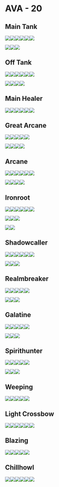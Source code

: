 # AVA - 20

## Main Tank

![](../../img/ava/T8_MAIN_HAMMER@4)![](../../img/ava/T8_OFF_JESTERCANE_HELL@4)![](../../img/ava/T8_HEAD_PLATE_SET1@4)![](../../img/ava/T8_ARMOR_PLATE_AVALON@4)![](../../img/ava/T8_SHOES_LEATHER_SET2@4)![](../../img/ava/T8_CAPEITEM_FW_BRIDGEWATCH@4)

![](../../img/ava/T8_MAIN_MACE_HELL@4)![](../../img/ava/T8_OFF_SHIELD_AVALON@4)![](../../img/ava/T8_HEAD_PLATE_SET3@4)

## Off Tank

![](../../img/ava/T8_MAIN_MACE_HELL@4)![](../../img/ava/T8_OFF_SHIELD_AVALON@4)![](../../img/ava/T8_HEAD_PLATE_SET1@4)![](../../img/ava/T8_ARMOR_PLATE_SET3@4)![](../../img/ava/T8_SHOES_LEATHER_ROYAL@4)![](../../img/ava/T8_CAPEITEM_FW_CAERLEON@4)

![](../../img/ava/T8_2H_COMBATSTAFF_MORGANA@4)![](../../img/ava/T8_HEAD_PLATE_SET3@4)![](../../img/ava/T8_HEAD_PLATE_SET2@4)![](../../img/ava/T8_HEAD_LEATHER_SET3@4)

## Main Healer

![](../../img/ava/T8_MAIN_HOLYSTAFF_AVALON@4)![](../../img/ava/T8_OFF_CENSER_AVALON@4)![](../../img/ava/T8_HEAD_PLATE_UNDEAD@4)![](../../img/ava/T8_ARMOR_CLOTH_ROYAL@4)![](../../img/ava/T8_SHOES_LEATHER_AVALON@4)![](../../img/ava/T8_CAPEITEM_FW_LYMHURST@4)

## Great Arcane

![](../../img/ava/T8_2H_ARCANESTAFF@4)![](../../img/ava/T8_HEAD_LEATHER_SET3@4)![](../../img/ava/T8_ARMOR_LEATHER_ROYAL@4)![](../../img/ava/T8_SHOES_LEATHER_AVALON@4)![](../../img/ava/T8_CAPEITEM_FW_FORTSTERLING@4)

![](../../img/ava/T8_2H_ENIGMATICSTAFF@4)![](../../img/ava/T8_2H_ARCANESTAFF_HELL@4)![](../../img/ava/T8_HEAD_PLATE_SET3@4)![](../../img/ava/T8_ARMOR_PLATE_KEEPER@4)

## Arcane

![](../../img/ava/T8_MAIN_ARCANESTAFF@4)![](../../img/ava/T8_OFF_JESTERCANE_HELL@4)![](../../img/ava/T8_HEAD_LEATHER_SET3@4)![](../../img/ava/T8_ARMOR_PLATE_SET3@4)![](../../img/ava/T8_SHOES_LEATHER_SET2@4)![](../../img/ava/T8_CAPEITEM_FW_FORTSTERLING@4)

![](../../img/ava/T8_2H_ENIGMATICSTAFF@4)![](../../img/ava/T8_2H_ARCANESTAFF_HELL@4)![](../../img/ava/T8_2H_COMBATSTAFF_MORGANA@4)![](../../img/ava/T8_HEAD_PLATE_SET3@4)

## Ironroot

![](../../img/ava/T8_MAIN_NATURESTAFF_AVALON@4)![](../../img/ava/T8_OFF_HORN_KEEPER@4)![](../../img/ava/T8_HEAD_LEATHER_SET3@4)![](../../img/ava/T8_ARMOR_LEATHER_ROYAL@4)![](../../img/ava/T8_SHOES_LEATHER_AVALON@4)![](../../img/ava/T8_CAPEITEM_FW_LYMHURST@4)

![](../../img/ava/T8_2H_HOLYSTAFF_HELL@4)![](../../img/ava/T8_HEAD_CLOTH_KEEPER@4)![](../../img/ava/T8_HEAD_LEATHER_SET1@4)

![](../../img/ava/T8_2H_COMBATSTAFF_MORGANA@4)![](../../img/ava/T8_ARMOR_PLATE_SET3@4)

## Shadowcaller

![](../../img/ava/T8_MAIN_CURSEDSTAFF_AVALON@4)![](../../img/ava/T8_OFF_HORN_KEEPER@4)![](../../img/ava/T8_HEAD_LEATHER_MORGANA@4)![](../../img/ava/T8_ARMOR_LEATHER_ROYAL@4)![](../../img/ava/T8_SHOES_CLOTH_MORGANA@4)![](../../img/ava/T8_CAPEITEM_FW_LYMHURST@4)

![](../../img/ava/T8_2H_BOW@4)![](../../img/ava/T8_HEAD_CLOTH_KEEPER@4)![](../../img/ava/T8_HEAD_LEATHER_AVALON@4)

## Realmbreaker

![](../../img/ava/T8_2H_AXE_AVALON@4)![](../../img/ava/T8_HEAD_LEATHER_SET3@4)![](../../img/ava/T8_ARMOR_LEATHER_UNDEAD@4)![](../../img/ava/T8_SHOES_LEATHER_AVALON@4)![](../../img/ava/T8_CAPEITEM_FW_LYMHURST@4)

![](../../img/ava/T8_2H_BOW@4)![](../../img/ava/T8_HEAD_PLATE_SET3@4)![](../../img/ava/T8_HEAD_PLATE_SET2@4)

## Galatine

![](../../img/ava/T8_2H_DUALSCIMITAR_UNDEAD@4)![](../../img/ava/T8_HEAD_LEATHER_SET3@4)![](../../img/ava/T8_ARMOR_LEATHER_ROYAL@4)![](../../img/ava/T8_SHOES_LEATHER_AVALON@4)![](../../img/ava/T8_CAPEITEM_FW_LYMHURST@4)

![](../../img/ava/T8_2H_BOW@4)![](../../img/ava/T8_HEAD_PLATE_SET3@4)![](../../img/ava/T8_HEAD_PLATE_SET2@4)

## Spirithunter

![](../../img/ava/T8_2H_HARPOON_HELL@4)![](../../img/ava/T8_HEAD_LEATHER_SET3@4)![](../../img/ava/T8_ARMOR_CLOTH_FEY@4)![](../../img/ava/T8_SHOES_CLOTH_ROYAL@4)![](../../img/ava/T8_CAPEITEM_FW_LYMHURST@4)

![](../../img/ava/T8_2H_BOW@4)![](../../img/ava/T8_HEAD_PLATE_SET3@4)![](../../img/ava/T8_HEAD_PLATE_SET2@4)

## Weeping

![](../../img/ava/T8_2H_REPEATINGCROSSBOW_UNDEAD@4)![](../../img/ava/T8_HEAD_CLOTH_ROYAL@4)![](../../img/ava/T8_ARMOR_CLOTH_KEEPER@4)![](../../img/ava/T8_SHOES_LEATHER_AVALON@4)![](../../img/ava/T8_CAPEITEM_FW_CAERLEON@4)

## Light Crossbow

![](../../img/ava/T8_MAIN_1HCROSSBOW@4)![](../../img/ava/T8_OFF_LAMP_UNDEAD@4)![](../../img/ava/T8_HEAD_CLOTH_ROYAL@4)![](../../img/ava/T8_ARMOR_CLOTH_KEEPER@4)![](../../img/ava/T8_SHOES_LEATHER_AVALON@4)![](../../img/ava/T8_CAPEITEM_FW_CAERLEON@4)

## Blazing

![](../../img/ava/T8_2H_INFERNOSTAFF_MORGANA@4)![](../../img/ava/T8_HEAD_LEATHER_SET3@4)![](../../img/ava/T8_ARMOR_CLOTH_ROYAL@4)![](../../img/ava/T8_SHOES_CLOTH_ROYAL@4)![](../../img/ava/T8_CAPEITEM_FW_LYMHURST@4)

## Chillhowl

![](../../img/ava/T8_MAIN_FROSTSTAFF_AVALON@4)![](../../img/ava/T8_OFF_LAMP_UNDEAD@4)![](../../img/ava/T8_HEAD_CLOTH_ROYAL@4)![](../../img/ava/T8_ARMOR_CLOTH_SET1@4)![](../../img/ava/T8_SHOES_CLOTH_ROYAL@4)![](../../img/ava/T8_CAPEITEM_MORGANA@4)
